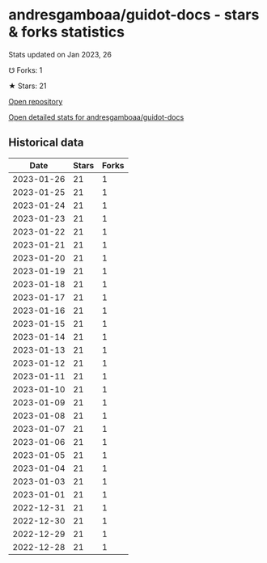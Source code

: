 # andresgamboaa/guidot-docs - stars & forks statistics

Stats updated on Jan 2023, 26

☋ Forks: 1

★ Stars: 21

[Open repository](https://github.com/andresgamboaa/guidot-docs)

[Open detailed stats for andresgamboaa/guidot-docs](https://reviewgithub.com/rep/andresgamboaa/guidot-docs)

## Historical data
| Date | Stars | Forks |
|------|-------|-------|
| 2023-01-26 | 21 | 1 | 
| 2023-01-25 | 21 | 1 | 
| 2023-01-24 | 21 | 1 | 
| 2023-01-23 | 21 | 1 | 
| 2023-01-22 | 21 | 1 | 
| 2023-01-21 | 21 | 1 | 
| 2023-01-20 | 21 | 1 | 
| 2023-01-19 | 21 | 1 | 
| 2023-01-18 | 21 | 1 | 
| 2023-01-17 | 21 | 1 | 
| 2023-01-16 | 21 | 1 | 
| 2023-01-15 | 21 | 1 | 
| 2023-01-14 | 21 | 1 | 
| 2023-01-13 | 21 | 1 | 
| 2023-01-12 | 21 | 1 | 
| 2023-01-11 | 21 | 1 | 
| 2023-01-10 | 21 | 1 | 
| 2023-01-09 | 21 | 1 | 
| 2023-01-08 | 21 | 1 | 
| 2023-01-07 | 21 | 1 | 
| 2023-01-06 | 21 | 1 | 
| 2023-01-05 | 21 | 1 | 
| 2023-01-04 | 21 | 1 | 
| 2023-01-03 | 21 | 1 | 
| 2023-01-01 | 21 | 1 | 
| 2022-12-31 | 21 | 1 | 
| 2022-12-30 | 21 | 1 | 
| 2022-12-29 | 21 | 1 | 
| 2022-12-28 | 21 | 1 | 

